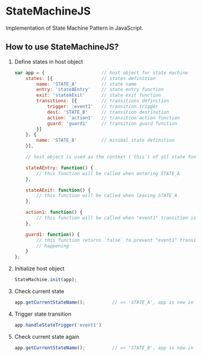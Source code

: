 StateMachineJS
===============

Implementation of State Machine Pattern in JavaScript.

## How to use StateMachineJS?

1. Define states in host object

    ```javascript
    var app = {                     // host object for state machine
        states: [{                  // states definition
            name: 'STATE_A'         // state name
            entry: 'stateAEntry'    // state entry function
            exit: 'stateAExit'      // state exit function
            transitions: [{         // transitions definition
                trigger: 'event1'   // transition trigger
                dest: 'STATE_B'     // transition destination
                action: 'action1'   // transition action function
                guard: 'guard1'     // transition guard function
            }]
        }, {
            name: 'STATE_B'         // minimal state definition
        }],

        // host object is used as the context (`this`) of all state functions

        stateAEntry: function() {
            // this function will be called when entering STATE_A
        },

        stateAExit: function() {
            // this function will be called when leaving STATE_A
        },

        action1: function() {
            // this function will be called when "event1" transition is taking place
        },

        guard1: function() {
            // this function returns `false` to prevent "event1" transition from
            // happening
        }
    };
    ```

2. Initialize host object

    ```javascript
    StateMachine.init(app);
    ```

3. Check current state

    ```javascript
    app.getCurrentStateName();          // => 'STATE_A', app is now in the first state
    ```

4. Trigger state transition

    ```javascript
    app.handleStateTrigger('event1')
    ```

5. Check current state again

    ```javascript
    app.getCurrentStateName();          // => 'STATE_B', app is now in the STATE_B state
    ```
